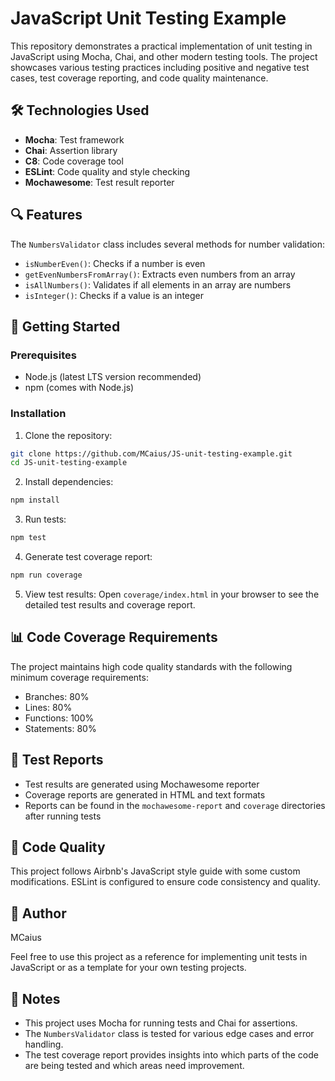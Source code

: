 
# JavaScript Unit Testing Example

This repository demonstrates a practical implementation of unit testing in JavaScript using Mocha, Chai, and other modern testing tools. The project showcases various testing practices including positive and negative test cases, test coverage reporting, and code quality maintenance.

## 🛠 Technologies Used

- **Mocha**: Test framework
- **Chai**: Assertion library
- **C8**: Code coverage tool
- **ESLint**: Code quality and style checking
- **Mochawesome**: Test result reporter


## 🔍 Features

The `NumbersValidator` class includes several methods for number validation:

- `isNumberEven()`: Checks if a number is even
- `getEvenNumbersFromArray()`: Extracts even numbers from an array
- `isAllNumbers()`: Validates if all elements in an array are numbers
- `isInteger()`: Checks if a value is an integer

## 🚀 Getting Started

### Prerequisites

- Node.js (latest LTS version recommended)
- npm (comes with Node.js)

### Installation

1. Clone the repository:
   
```bash
git clone https://github.com/MCaius/JS-unit-testing-example.git
cd JS-unit-testing-example
```

2. Install dependencies:

```bash
npm install
```

3. Run tests:

```bash
npm test
```

4. Generate test coverage report:

```bash
npm run coverage
```

5. View test results:
Open `coverage/index.html` in your browser to see the detailed test results and coverage report.


## 📊 Code Coverage Requirements

The project maintains high code quality standards with the following minimum coverage requirements:

- Branches: 80%
- Lines: 80%
- Functions: 100%
- Statements: 80%

## 📝 Test Reports

- Test results are generated using Mochawesome reporter
- Coverage reports are generated in HTML and text formats
- Reports can be found in the `mochawesome-report` and `coverage` directories after running tests

## 🔧 Code Quality

This project follows Airbnb's JavaScript style guide with some custom modifications. ESLint is configured to ensure code consistency and quality.



## 👤 Author
MCaius

Feel free to use this project as a reference for implementing unit tests in JavaScript or as a template for your own testing projects.

## 📝 Notes

- This project uses Mocha for running tests and Chai for assertions.
- The `NumbersValidator` class is tested for various edge cases and error handling.
- The test coverage report provides insights into which parts of the code are being tested and which areas need improvement.
